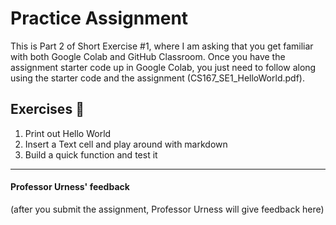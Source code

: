 # Practice Assignment

This is Part 2 of Short Exercise #1, where I am asking that you get familiar with both Google Colab and GitHub Classroom. Once you have the assignment starter code up in Google Colab, you just need to follow along using the starter code and the assignment (CS167_SE1_HelloWorld.pdf).

## Exercises :muscle: 
1. Print out Hello World
2. Insert a Text cell and play around with markdown
3. Build a quick function and test it

---
#### Professor Urness' feedback
(after you submit the assignment, Professor Urness will give feedback here)
